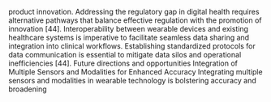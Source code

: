 product innovation. Addressing the regulatory gap in digital health requires alternative pathways that
balance effective regulation with the promotion of innovation [44]. Interoperability between wearable
devices and existing healthcare systems is imperative to facilitate seamless data sharing and integration into
clinical workflows. Establishing standardized protocols for data communication is essential to mitigate data
silos and operational inefficiencies [44].
Future directions and opportunities
Integration of Multiple Sensors and Modalities for Enhanced Accuracy
Integrating multiple sensors and modalities in wearable technology is bolstering accuracy and broadening